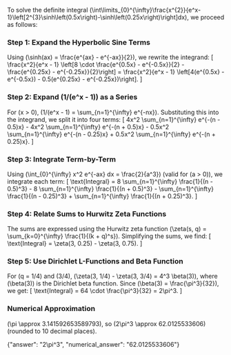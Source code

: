 
To solve the definite integral \(\int\limits_{0}^{\infty}\frac{x^{2}}{e^x-1}\left[2^{3}\sinh\left(0.5x\right)-\sinh\left(0.25x\right)\right]dx\), we proceed as follows:

### Step 1: Expand the Hyperbolic Sine Terms
Using \(\sinh(ax) = \frac{e^{ax} - e^{-ax}}{2}\), we rewrite the integrand:
\[
\frac{x^2}{e^x - 1} \left[8 \cdot \frac{e^{0.5x} - e^{-0.5x}}{2} - \frac{e^{0.25x} - e^{-0.25x}}{2}\right] = \frac{x^2}{e^x - 1} \left[4(e^{0.5x} - e^{-0.5x}) - 0.5(e^{0.25x} - e^{-0.25x})\right].
\]

### Step 2: Expand \(1/(e^x - 1)\) as a Series
For \(x > 0\), \(1/(e^x - 1) = \sum_{n=1}^{\infty} e^{-nx}\). Substituting this into the integrand, we split it into four terms:
\[
4x^2 \sum_{n=1}^{\infty} e^{-(n - 0.5)x} - 4x^2 \sum_{n=1}^{\infty} e^{-(n + 0.5)x} - 0.5x^2 \sum_{n=1}^{\infty} e^{-(n - 0.25)x} + 0.5x^2 \sum_{n=1}^{\infty} e^{-(n + 0.25)x}.
\]

### Step 3: Integrate Term-by-Term
Using \(\int_{0}^{\infty} x^2 e^{-ax} dx = \frac{2}{a^3}\) (valid for \(a > 0\)), we integrate each term:
\[
\text{Integral} = 8 \sum_{n=1}^{\infty} \frac{1}{(n - 0.5)^3} - 8 \sum_{n=1}^{\infty} \frac{1}{(n + 0.5)^3} - \sum_{n=1}^{\infty} \frac{1}{(n - 0.25)^3} + \sum_{n=1}^{\infty} \frac{1}{(n + 0.25)^3}.
\]

### Step 4: Relate Sums to Hurwitz Zeta Functions
The sums are expressed using the Hurwitz zeta function \(\zeta(s, q) = \sum_{k=0}^{\infty} \frac{1}{(k + q)^s}\). Simplifying the sums, we find:
\[
\text{Integral} = \zeta(3, 0.25) - \zeta(3, 0.75).
\]

### Step 5: Use Dirichlet L-Functions and Beta Function
For \(q = 1/4\) and \(3/4\), \(\zeta(3, 1/4) - \zeta(3, 3/4) = 4^3 \beta(3)\), where \(\beta(3)\) is the Dirichlet beta function. Since \(\beta(3) = \frac{\pi^3}{32}\), we get:
\[
\text{Integral} = 64 \cdot \frac{\pi^3}{32} = 2\pi^3.
\]

### Numerical Approximation
\(\pi \approx 3.141592653589793\), so \(2\pi^3 \approx 62.0125533606\) (rounded to 10 decimal places).

{"answer": "2\\pi^3", "numerical_answer": "62.0125533606"}